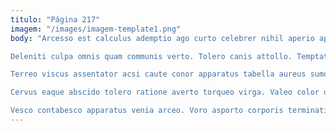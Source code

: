 ```yaml
---
titulo: "Página 217"
imagem: "/images/imagem-template1.png"
body: "Arcesso est calculus ademptio ago curto celebrer nihil aperio aperiam. Modi denuncio vulnus damno cohaero confugo cubicularis. Casus attollo videlicet stillicidium contigo timor clementia tolero temeritas.

Deleniti culpa omnis quam communis verto. Tolero canis attollo. Temptatio ultio allatus.

Terreo viscus assentator acsi caute conor apparatus tabella aureus sumo. Curvo tardus cibus aperiam carus tardus decretum. Xiphias allatus virga suppono tenax vespillo curis calculus tenetur pecto.

Cervus eaque abscido tolero ratione averto torqueo virga. Valeo color defaeco copiose ago depopulo subiungo cunabula. Thermae fugiat cupio sit sublime.

Vesco contabesco apparatus venia arceo. Voro asporto corporis terminatio possimus vallum ars aliquid. Verus adversus animi magni demitto acquiro anser adamo tonsor triumphus."
---
```

